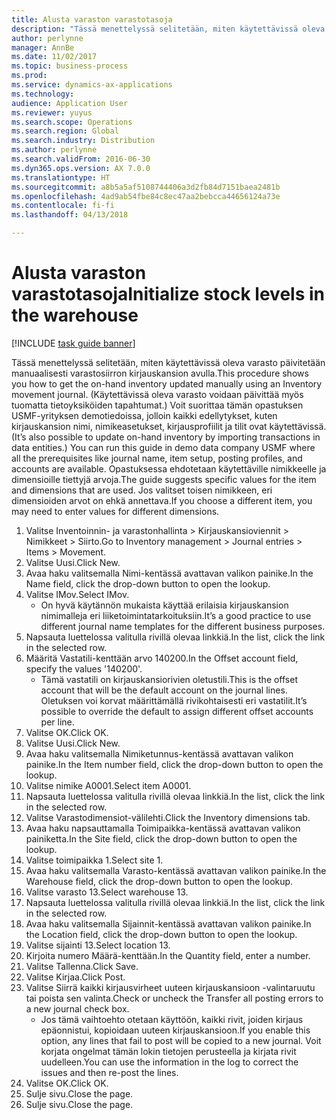```yaml
---
title: Alusta varaston varastotasoja
description: "Tässä menettelyssä selitetään, miten käytettävissä oleva varasto päivitetään manuaalisesti varastosiirron kirjauskansion avulla."
author: perlynne
manager: AnnBe
ms.date: 11/02/2017
ms.topic: business-process
ms.prod: 
ms.service: dynamics-ax-applications
ms.technology: 
audience: Application User
ms.reviewer: yuyus
ms.search.scope: Operations
ms.search.region: Global
ms.search.industry: Distribution
ms.author: perlynne
ms.search.validFrom: 2016-06-30
ms.dyn365.ops.version: AX 7.0.0
ms.translationtype: HT
ms.sourcegitcommit: a8b5a5af5108744406a3d2fb84d7151baea2481b
ms.openlocfilehash: 4ad9ab54fbe84c8ec47aa2bebcca44656124a73e
ms.contentlocale: fi-fi
ms.lasthandoff: 04/13/2018

---
```

# <a name="initialize-stock-levels-in-the-warehouse"></a><span data-ttu-id="87963-103">Alusta varaston varastotasoja</span><span class="sxs-lookup"><span data-stu-id="87963-103">Initialize stock levels in the warehouse</span></span>

[!INCLUDE [task guide banner](../../includes/task-guide-banner.md)]

<span data-ttu-id="87963-104">Tässä menettelyssä selitetään, miten käytettävissä oleva varasto päivitetään manuaalisesti varastosiirron kirjauskansion avulla.</span><span class="sxs-lookup"><span data-stu-id="87963-104">This procedure shows you how to get the on-hand inventory updated manually using an Inventory movement journal.</span></span> <span data-ttu-id="87963-105">(Käytettävissä oleva varasto voidaan päivittää myös tuomatta tietoyksiköiden tapahtumat.) Voit suorittaa tämän opastuksen USMF-yrityksen demotiedoissa, jolloin kaikki edellytykset, kuten kirjauskansion nimi, nimikeasetukset, kirjausprofiilit ja tilit ovat käytettävissä.</span><span class="sxs-lookup"><span data-stu-id="87963-105">(It’s also possible to update on-hand inventory by importing transactions in data entities.) You can run this guide in demo data company USMF where all the prerequisites like journal name, item setup, posting profiles, and accounts are available.</span></span> <span data-ttu-id="87963-106">Opastuksessa ehdotetaan käytettäville nimikkeelle ja dimensioille tiettyjä arvoja.</span><span class="sxs-lookup"><span data-stu-id="87963-106">The guide suggests specific values for the item and dimensions that are used.</span></span> <span data-ttu-id="87963-107">Jos valitset toisen nimikkeen, eri dimensioiden arvot on ehkä annettava.</span><span class="sxs-lookup"><span data-stu-id="87963-107">If you choose a different item, you may need to enter values for different dimensions.</span></span>

1. <span data-ttu-id="87963-108">Valitse Inventoinnin- ja varastonhallinta > Kirjauskansioviennit > Nimikkeet > Siirto.</span><span class="sxs-lookup"><span data-stu-id="87963-108">Go to Inventory management > Journal entries > Items > Movement.</span></span>
2. <span data-ttu-id="87963-109">Valitse Uusi.</span><span class="sxs-lookup"><span data-stu-id="87963-109">Click New.</span></span>
3. <span data-ttu-id="87963-110">Avaa haku valitsemalla Nimi-kentässä avattavan valikon painike.</span><span class="sxs-lookup"><span data-stu-id="87963-110">In the Name field, click the drop-down button to open the lookup.</span></span>
4. <span data-ttu-id="87963-111">Valitse IMov.</span><span class="sxs-lookup"><span data-stu-id="87963-111">Select IMov.</span></span>
    * <span data-ttu-id="87963-112">On hyvä käytännön mukaista käyttää erilaisia kirjauskansion nimimalleja eri liiketoimintatarkoituksiin.</span><span class="sxs-lookup"><span data-stu-id="87963-112">It’s a good practice to use different journal name templates for the different business purposes.</span></span>  
5. <span data-ttu-id="87963-113">Napsauta luettelossa valitulla rivillä olevaa linkkiä.</span><span class="sxs-lookup"><span data-stu-id="87963-113">In the list, click the link in the selected row.</span></span>
6. <span data-ttu-id="87963-114">Määritä Vastatili-kenttään arvo 140200.</span><span class="sxs-lookup"><span data-stu-id="87963-114">In the Offset account field, specify the values '140200'.</span></span>
    * <span data-ttu-id="87963-115">Tämä vastatili on kirjauskansiorivien oletustili.</span><span class="sxs-lookup"><span data-stu-id="87963-115">This is the offset account that will be the default account on the journal lines.</span></span> <span data-ttu-id="87963-116">Oletuksen voi korvat määrittämällä rivikohtaisesti eri vastatilit.</span><span class="sxs-lookup"><span data-stu-id="87963-116">It’s possible to override the default to assign different offset accounts per line.</span></span>  
7. <span data-ttu-id="87963-117">Valitse OK.</span><span class="sxs-lookup"><span data-stu-id="87963-117">Click OK.</span></span>
8. <span data-ttu-id="87963-118">Valitse Uusi.</span><span class="sxs-lookup"><span data-stu-id="87963-118">Click New.</span></span>
9. <span data-ttu-id="87963-119">Avaa haku valitsemalla Nimiketunnus-kentässä avattavan valikon painike.</span><span class="sxs-lookup"><span data-stu-id="87963-119">In the Item number field, click the drop-down button to open the lookup.</span></span>
10. <span data-ttu-id="87963-120">Valitse nimike A0001.</span><span class="sxs-lookup"><span data-stu-id="87963-120">Select item A0001.</span></span>
11. <span data-ttu-id="87963-121">Napsauta luettelossa valitulla rivillä olevaa linkkiä.</span><span class="sxs-lookup"><span data-stu-id="87963-121">In the list, click the link in the selected row.</span></span>
12. <span data-ttu-id="87963-122">Valitse Varastodimensiot-välilehti.</span><span class="sxs-lookup"><span data-stu-id="87963-122">Click the Inventory dimensions tab.</span></span>
13. <span data-ttu-id="87963-123">Avaa haku napsauttamalla Toimipaikka-kentässä avattavan valikon painiketta.</span><span class="sxs-lookup"><span data-stu-id="87963-123">In the Site field, click the drop-down button to open the lookup.</span></span>
14. <span data-ttu-id="87963-124">Valitse toimipaikka 1.</span><span class="sxs-lookup"><span data-stu-id="87963-124">Select site 1.</span></span>
15. <span data-ttu-id="87963-125">Avaa haku valitsemalla Varasto-kentässä avattavan valikon painike.</span><span class="sxs-lookup"><span data-stu-id="87963-125">In the Warehouse field, click the drop-down button to open the lookup.</span></span>
16. <span data-ttu-id="87963-126">Valitse varasto 13.</span><span class="sxs-lookup"><span data-stu-id="87963-126">Select warehouse 13.</span></span>
17. <span data-ttu-id="87963-127">Napsauta luettelossa valitulla rivillä olevaa linkkiä.</span><span class="sxs-lookup"><span data-stu-id="87963-127">In the list, click the link in the selected row.</span></span>
18. <span data-ttu-id="87963-128">Avaa haku valitsemalla Sijainnit-kentässä avattavan valikon painike.</span><span class="sxs-lookup"><span data-stu-id="87963-128">In the Location field, click the drop-down button to open the lookup.</span></span>
19. <span data-ttu-id="87963-129">Valitse sijainti 13.</span><span class="sxs-lookup"><span data-stu-id="87963-129">Select location 13.</span></span>
20. <span data-ttu-id="87963-130">Kirjoita numero Määrä-kenttään.</span><span class="sxs-lookup"><span data-stu-id="87963-130">In the Quantity field, enter a number.</span></span>
21. <span data-ttu-id="87963-131">Valitse Tallenna.</span><span class="sxs-lookup"><span data-stu-id="87963-131">Click Save.</span></span>
22. <span data-ttu-id="87963-132">Valitse Kirjaa.</span><span class="sxs-lookup"><span data-stu-id="87963-132">Click Post.</span></span>
23. <span data-ttu-id="87963-133">Valitse Siirrä kaikki kirjausvirheet uuteen kirjauskansioon -valintaruutu tai poista sen valinta.</span><span class="sxs-lookup"><span data-stu-id="87963-133">Check or uncheck the Transfer all posting errors to a new journal check box.</span></span>
    * <span data-ttu-id="87963-134">Jos tämä vaihtoehto otetaan käyttöön, kaikki rivit, joiden kirjaus epäonnistui, kopioidaan uuteen kirjauskansioon.</span><span class="sxs-lookup"><span data-stu-id="87963-134">If you enable this option, any lines that fail to post will be copied to a new journal.</span></span> <span data-ttu-id="87963-135">Voit korjata ongelmat tämän lokin tietojen perusteella ja kirjata rivit uudelleen.</span><span class="sxs-lookup"><span data-stu-id="87963-135">You can use the information in the log to correct the issues and then re-post the lines.</span></span>  
24. <span data-ttu-id="87963-136">Valitse OK.</span><span class="sxs-lookup"><span data-stu-id="87963-136">Click OK.</span></span>
25. <span data-ttu-id="87963-137">Sulje sivu.</span><span class="sxs-lookup"><span data-stu-id="87963-137">Close the page.</span></span>
26. <span data-ttu-id="87963-138">Sulje sivu.</span><span class="sxs-lookup"><span data-stu-id="87963-138">Close the page.</span></span>


